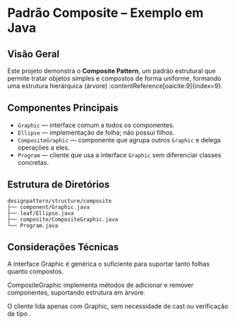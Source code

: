# Padrão Composite – Exemplo em Java

## Visão Geral

Este projeto demonstra o **Composite Pattern**, um padrão estrutural que permite tratar objetos simples e compostos de forma uniforme, formando uma estrutura hierárquica (árvore) :contentReference[oaicite:9]{index=9}.

## Componentes Principais

- `Graphic` — interface comum a todos os componentes.
- `Ellipse` — implementação de folha; não possui filhos.
- `CompositeGraphic` — componente que agrupa outros `Graphic` e delega operações a eles.
- `Program` — cliente que usa a interface `Graphic` sem diferenciar classes concretas.

## Estrutura de Diretórios

	designpattern/structure/composite
	├── component/Graphic.java
	├── leaf/Ellipse.java
	├── composite/CompositeGraphic.java
	└── Program.java
	
## Considerações Técnicas

A interface Graphic é genérica o suficiente para suportar tanto folhas quanto compostos.

CompositeGraphic implementa métodos de adicionar e remover componentes, suportando estrutura em árvore.

O cliente lida apenas com Graphic, sem necessidade de cast ou verificação de tipo .
